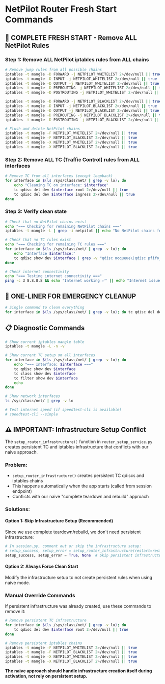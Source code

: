 # NetPilot Router Fresh Start Commands

## 🧹 **COMPLETE FRESH START - Remove ALL NetPilot Rules**

### **Step 1: Remove ALL NetPilot iptables rules from ALL chains**
```bash
# Remove jump rules from all possible chains
iptables -t mangle -D FORWARD -j NETPILOT_WHITELIST 2>/dev/null || true
iptables -t mangle -D INPUT -j NETPILOT_WHITELIST 2>/dev/null || true
iptables -t mangle -D OUTPUT -j NETPILOT_WHITELIST 2>/dev/null || true
iptables -t mangle -D PREROUTING -j NETPILOT_WHITELIST 2>/dev/null || true
iptables -t mangle -D POSTROUTING -j NETPILOT_WHITELIST 2>/dev/null || true

iptables -t mangle -D FORWARD -j NETPILOT_BLACKLIST 2>/dev/null || true
iptables -t mangle -D INPUT -j NETPILOT_BLACKLIST 2>/dev/null || true
iptables -t mangle -D OUTPUT -j NETPILOT_BLACKLIST 2>/dev/null || true
iptables -t mangle -D PREROUTING -j NETPILOT_BLACKLIST 2>/dev/null || true
iptables -t mangle -D POSTROUTING -j NETPILOT_BLACKLIST 2>/dev/null || true

# Flush and delete NetPilot chains
iptables -t mangle -F NETPILOT_WHITELIST 2>/dev/null || true
iptables -t mangle -F NETPILOT_BLACKLIST 2>/dev/null || true
iptables -t mangle -X NETPILOT_WHITELIST 2>/dev/null || true
iptables -t mangle -X NETPILOT_BLACKLIST 2>/dev/null || true
```

### **Step 2: Remove ALL TC (Traffic Control) rules from ALL interfaces**
```bash
# Remove TC from all interfaces (except loopback)
for interface in $(ls /sys/class/net/ | grep -v lo); do
    echo "Cleaning TC on interface: $interface"
    tc qdisc del dev $interface root 2>/dev/null || true
    tc qdisc del dev $interface ingress 2>/dev/null || true
done
```

### **Step 3: Verify clean state**
```bash
# Check that no NetPilot chains exist
echo "=== Checking for remaining NetPilot chains ==="
iptables -t mangle -L | grep -i netpilot || echo "No NetPilot chains found ✅"

# Check that no TC rules exist
echo "=== Checking for remaining TC rules ==="
for interface in $(ls /sys/class/net/ | grep -v lo); do
    echo "Interface $interface:"
    tc qdisc show dev $interface | grep -v "qdisc noqueue\|qdisc pfifo_fast" || echo "  Clean ✅"
done

# Check internet connectivity
echo "=== Testing internet connectivity ==="
ping -c 3 8.8.8.8 && echo "Internet working ✅" || echo "Internet issue ❌"
```

## 🔧 **ONE-LINER FOR EMERGENCY CLEANUP**
```bash
# Single command to clean everything
for interface in $(ls /sys/class/net/ | grep -v lo); do tc qdisc del dev $interface root 2>/dev/null || true; done; iptables -t mangle -F NETPILOT_WHITELIST 2>/dev/null || true; iptables -t mangle -F NETPILOT_BLACKLIST 2>/dev/null || true; iptables -t mangle -X NETPILOT_WHITELIST 2>/dev/null || true; iptables -t mangle -X NETPILOT_BLACKLIST 2>/dev/null || true; iptables -t mangle -D FORWARD -j NETPILOT_WHITELIST 2>/dev/null || true; iptables -t mangle -D FORWARD -j NETPILOT_BLACKLIST 2>/dev/null || true; echo "Complete cleanup done ✅"
```

## 📋 **Diagnostic Commands**
```bash
# Show current iptables mangle table
iptables -t mangle -L -n -v

# Show current TC setup on all interfaces
for interface in $(ls /sys/class/net/ | grep -v lo); do
    echo "=== Interface: $interface ==="
    tc qdisc show dev $interface
    tc class show dev $interface
    tc filter show dev $interface
    echo
done

# Show network interfaces
ls /sys/class/net/ | grep -v lo

# Test internet speed (if speedtest-cli is available)
# speedtest-cli --simple
```

## ⚠️ **IMPORTANT: Infrastructure Setup Conflict**

The `setup_router_infrastructure()` function in `router_setup_service.py` creates persistent TC and iptables infrastructure that conflicts with our naive approach.

### **Problem:**
- `setup_router_infrastructure()` creates persistent TC qdiscs and iptables chains
- This happens automatically when the app starts (called from session endpoint)
- Conflicts with our naive "complete teardown and rebuild" approach

### **Solutions:**
#### **Option 1: Skip Infrastructure Setup (Recommended)**
Since we use complete teardown/rebuild, we don't need persistent infrastructure:

```python
# In session.py, comment out or skip the infrastructure setup:
# setup_success, setup_error = setup_router_infrastructure(restart=restart)
setup_success, setup_error = True, None  # Skip persistent infrastructure
```

#### **Option 2: Always Force Clean Start**
Modify the infrastructure setup to not create persistent rules when using naive mode.

### **Manual Override Commands**
If persistent infrastructure was already created, use these commands to remove it:

```bash
# Remove persistent TC infrastructure
for interface in $(ls /sys/class/net/ | grep -v lo); do
    tc qdisc del dev $interface root 2>/dev/null || true
done

# Remove persistent iptables chains  
iptables -t mangle -F NETPILOT_WHITELIST 2>/dev/null || true
iptables -t mangle -F NETPILOT_BLACKLIST 2>/dev/null || true
iptables -t mangle -X NETPILOT_WHITELIST 2>/dev/null || true
iptables -t mangle -X NETPILOT_BLACKLIST 2>/dev/null || true
```

**The naive approach should handle infrastructure creation itself during activation, not rely on persistent setup.**
